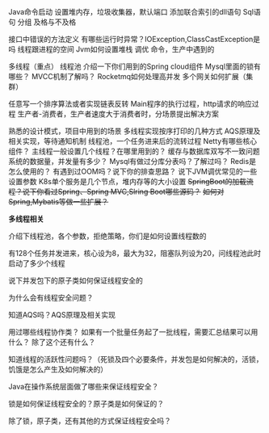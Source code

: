 Java命令启动  设置堆内存，垃圾收集器，默认端口
添加联合索引的dll语句
Sql语句 分组  及格与不及格

接口中错误的方法定义
有哪些运行时异常？IOException,ClassCastException是吗
线程跟进程的空间
Jvm如何设置堆栈  调优   命令，生产中遇到的

多线程（重点）  线程池
介绍一下你们用到的Spring cloud组件
Mysql里面的锁有哪些？  MVCC机制了解吗？
Rocketmq如何处理高并发
多个网关如何扩展（集群）

任意写一个排序算法或者实现链表反转
Main程序的执行过程，http请求的响应过程
生产者-消费者，生产者速度大于消费者时，分场景提出解决方案

熟悉的设计模式，项目中用到的场景
多线程实现按序打印的几种方式
AQS原理及相关实现，等待通知机制
线程池，一个任务进来后的流转过程
Netty有哪些核心组件？  主线程一般设置几个线程？在哪里用到的？
缓存与数据库双写不一致问题
系统的数据量，并发量有多少？
Mysql有做过分库分表吗？了解过吗？
Redis是怎么使用的？
有遇到过OOM吗？说下你的排查思路？
说下JVM调优常见的一些设置参数
K8s单个服务是几个节点，堆内存等的大小设置
~~SpringBoot的加载流程？说下你看过Spring、Spring MVC,Slring Boot哪些源码？~~
~~如何对Spring,Mybatis等做一些扩展？~~





**多线程相关**



介绍下线程池，各个参数，拒绝策略，你们是如何设置线程数的

有128个任务并发进来，核心设为8，最大为32，阻塞队列设为20，问线程池此时启动了多少个线程

说下并发包下的原子类如何保证线程安全的

为什么会有线程安全问题？

知道AQS吗？AQS原理及相关实现

用过哪些线程协作类？  如果有一个批量任务起了一批线程，需要汇总结果可以用什么？  除了这个还有什么？

知道线程的活跃性问题吗？（死锁及四个必要条件，并发包是如何解决的，活锁，饥饿是怎么产生及如何解决的）

Java在操作系统层面做了哪些来保证线程安全？

锁是如何保证线程安全的？原子类是如何保证的？

除了锁，原子类，还有其他的方式保证线程安全吗？